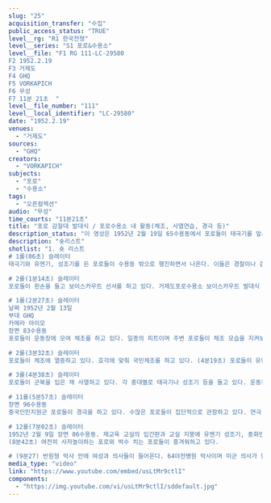 ```yaml
---
slug: "25"
acquisition_transfer: "수집"
public_access_status: "TRUE"
level__rg: "R1 한국전쟁"
level__series: "S1 포로&수용소"
level__file: "F1 RG 111-LC-29580
F2 1952.2.19
F3 거제도 
F4 GHQ
F5 VORKAPICH
F6 무성
F7 11분 21초  "
level__file_number: "111"
level__local_identifier: "LC-29580"
date: "1952.2.19"
venues: 
  - "거제도"
sources: 
  - "GHQ"
creators: 
  - "VORKAPICH"
subjects: 
  - "포로"
  - "수용소"
tags: 
  - "오픈컬렉션"
audio: "무성"
time_courts: "11분21초"
title: "포로 감찰대 발대식 / 포로수용소 내 활동(체조, 사열연습, 경극 등)"
description_status: "이 영상은 1952년 2월 19일 65수용동에서 포로들이 태극기를 앞세우고 행진하는 장면에서 시작한다. 포로 중 대한청소년연맹(보이스카우) 결성 장면이다. 이어서 83수용동에서 포로들이 체조하는 장면, 96수용동에서 중국인민지원군 포로들이 연극하는 장면과 관람하는 포로들이 나온다. 또한 86수용동과 교실 장면, 64야전병원에서 의사가 부상포로들을 치료하는 장면이 나오면 간호사(포로출신 여성)이 나온다."
description: "숏리스트"
shotlist: "1. 숏 리스트 
# 1롤(06초) 슬레이터
태극기와 유엔기, 성조기를 든 포로들이 수용동 밖으로 행진하면서 나온다. 이들은 경찰이나 감찰복을 입은 포로 감찰대들이다. 포로들은 반공포로들이며 수용소 내에서 포로들의 활동 등을 감찰하거나 감시역할을 담당했다. 

# 2롤(1분14초) 슬레이터 
포로들이 왼손을 들고 보이스카우트 선서를 하고 있다. 거제도포로수용소 보이스카우트 발대식 장면이다. 각 중대별로 나눠 사열하고 있다. 포로들은 태극기, 유엔기, 성조기를 들고 행진하고 있다.

# 1롤(2분27초) 슬레이터
날짜 1952년 2월 13일
부대 GHQ
카메라 아이모
장면 83수용동
포로들이 운동장에 모여 체조를 하고 있다. 일종의 피트이며 주변 포로들이 체조 모습을 지켜보고 있다.  

# 2롤(3분32초) 슬레이터
포로들이 체조에 열증하고 있다. 호각에 맞춰 국민체조를 하고 있다. (4분19초) 포로들이 유엔기, 태극기, 성조기를 든 채 운동장에 모여 있다. 

# 3롤(4분38초) 슬레이터
포로들이 군복을 입은 채 사열하고 있다. 각 중대별로 태극기나 성조기 등을 들고 있다. 운동장에서 포로들은 각 중대별로 사열 연습을 진행하고 다른 포로들은 구경하고 있다. 

# 11롤(5분57초) 슬레이터
장면 96수용동
중국인민지원군 포로들이 경극을 하고 있다. 수많은 포로들이 집단적으로 관함하고 있다. 연극 단상 주변과 96수용동 앞에 사자상과 여러 가지로 장식한 문 안으로 포로들이 돌맹이를 들고 들어간다. (6분56초) “86수용동”이라는 간판과 수용동이 보인다. 

# 12롤(7분02초) 슬레이터
1952년 2월 9일 장면 86수용동. 재교육 교실의 입간판과 교실 지붕에 유엔기 성조기, 중화민국기 등이 달려 있다. 성조기는 자유의 여신상을 닮은 대만식 자유의 남신상이다. (7분20초) 포로들이 경극에 열중하고 있다. 두 명의 포로들이 창을 들고 열심히 겨루고 있다. 이어서 사자놀이에 참여한 포로들이 포로들 앞에서 놀고 있다. 관람하는 포로들이 박수를 치고 있다.
(8분42초) 여전히 사자놀이하는 포로와 박수 치는 포로들이 흥겨워하고 있다.  

# (9분27) 반원형 막사 안에 여성과 의사들이 들어온다. 64야전병원 막사이며 미군 의사가 한 포로들을 검진하고 있다. 한국인 여성은 의사 옆에서 보조역할을 담당하고 있다. 미군 장교가 포로를 치료하고 있다. 치료 받는 포로는 아픈 기색이 역력하다. "
media_type: "video"
link: "https://www.youtube.com/embed/usLtMr9ctlI"
components: 
  - "https://img.youtube.com/vi/usLtMr9ctlI/sddefault.jpg"
---
```

